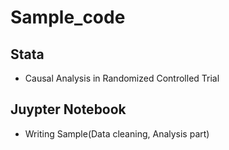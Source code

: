 # Sample_code

## Stata
  - Causal Analysis in Randomized Controlled Trial

## Juypter Notebook
  - Writing Sample(Data cleaning, Analysis part)
